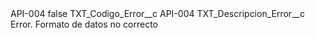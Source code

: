 <?xml version="1.0" encoding="UTF-8"?>
<CustomMetadata xmlns="http://soap.sforce.com/2006/04/metadata" xmlns:xsi="http://www.w3.org/2001/XMLSchema-instance" xmlns:xsd="http://www.w3.org/2001/XMLSchema">
    <label>API-004</label>
    <protected>false</protected>
    <values>
        <field>TXT_Codigo_Error__c</field>
        <value xsi:type="xsd:string">API-004</value>
    </values>
    <values>
        <field>TXT_Descripcion_Error__c</field>
        <value xsi:type="xsd:string">Error. Formato de datos no correcto</value>
    </values>
</CustomMetadata>
